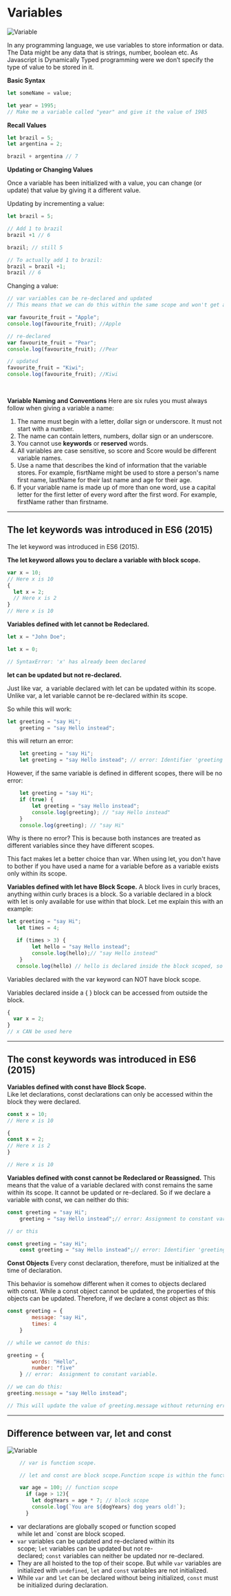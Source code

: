 # Variables

![Variable](/img/variable.png)

In any programming language, we use variables to store information or data. The Data might be any data that is strings, number, boolean etc. As Javascript is Dynamically Typed programming were we don’t specify the type of value to be stored in it.


**Basic Syntax**

```js
let someName = value;
```

```js
let year = 1995;
// Make me a variable called "year" and give it the value of 1985

```

**Recall Values**

```js
let brazil = 5;
let argentina = 2;

brazil + argentina // 7
```

**Updating or Changing Values**

Once a variable has been initialized with a value, you can change (or update) that value by giving it a different value.


Updating by incrementing a value:

```js
let brazil = 5;

// Add 1 to brazil
brazil +1 // 6

brazil; // still 5 

// To actually add 1 to brazil:
brazil = brazil +1;
brazil // 6

```

Changing a value:
```js
// var variables can be re-declared and updated
// This means that we can do this within the same scope and won't get an error.

var favourite_fruit = "Apple";
console.log(favourite_fruit); //Apple

// re-declared
var favourite_fruit = "Pear";
console.log(favourite_fruit); //Pear

// updated
favourite_fruit = "Kiwi";
console.log(favourite_fruit); //Kiwi
```

<br>

**Variable Naming and Conventions**
Here are six rules you must always follow when giving a variable a name:

1. The name must begin with a letter, dollar sign or underscore. It must not start with a number.
2. The name can contain letters, numbers, dollar sign or an underscore.
3. You cannot use **keywords** or **reserved** words.
4. All variables are case sensitive, so score and Score would be different variable names.
5. Use a name that describes the kind of information that the variable stores. For example, fisrtName might be used to store a person's name first name, lastName for their last name and age for their age.
6. If your variable name is made up of more than one word, use a capital letter for the first letter of every word after the first word. For example, firstName rather than firstname.

---


## The let keywords was introduced in ES6 (2015)
The let keyword was introduced in ES6 (2015).

**The let keyword allows you to declare a variable with block scope.**

```js
var x = 10;
// Here x is 10
{
  let x = 2;
  // Here x is 2
}
// Here x is 10
```


**Variables defined with let cannot be Redeclared.**

```js
let x = "John Doe";

let x = 0;

// SyntaxError: 'x' has already been declared
```
**let can be updated but not re-declared.**

Just like var,  a variable declared with let can be updated within its scope. Unlike var, a let variable cannot be re-declared within its scope. 

So while this will work:

```jsx
let greeting = "say Hi";
    greeting = "say Hello instead";
```

this will return an error:

```jsx
    let greeting = "say Hi";
    let greeting = "say Hello instead"; // error: Identifier 'greeting' has already been declared
```

However, if the same variable is defined in different scopes, there will be no error:

```jsx
    let greeting = "say Hi";
    if (true) {
        let greeting = "say Hello instead";
        console.log(greeting); // "say Hello instead"
    }
    console.log(greeting); // "say Hi"

```

Why is there no error? This is because both instances are treated as different variables since they have different scopes.

This fact makes let a better choice than var. When using let, you don't have to bother if you have used a name for a variable before as a variable exists only within its scope.


**Variables defined with let have Block Scope.**
A block lives in curly braces, anything within curly braces is a block. 
So a variable declared in a block with let is only available for use within that block. Let me explain this with an example:

```js
let greeting = "say Hi";
   let times = 4;

   if (times > 3) {
        let hello = "say Hello instead";
        console.log(hello);// "say Hello instead"
    }
   console.log(hello) // hello is declared inside the block scoped, so it does not exist outside
```
Variables declared with the var keyword can NOT have block scope.

Variables declared inside a { } block can be accessed from outside the block.

```js
{
  var x = 2;
}
// x CAN be used here
```
---

## The const keywords was introduced in ES6 (2015)


**Variables defined with const have Block Scope.**
Like let declarations, const declarations can only be accessed within the block they were declared.

```js
const x = 10;
// Here x is 10

{
const x = 2;
// Here x is 2
}

// Here x is 10
```

**Variables defined with const cannot be Redeclared or Reassigned.**
This means that the value of a variable declared with const remains the same within its scope. It cannot be updated or re-declared. So if we declare a variable with const, we can neither do this:

```js
const greeting = "say Hi";
    greeting = "say Hello instead";// error: Assignment to constant variable. 

// or this

const greeting = "say Hi";
    const greeting = "say Hello instead";// error: Identifier 'greeting' has already been declared
```
**Const Objects**
Every const declaration, therefore, must be initialized at the time of declaration.

This behavior is somehow different when it comes to objects declared with const. While a const object cannot be updated, the properties of this objects can be updated. Therefore, if we declare a const object as this:

```jsx
const greeting = {
        message: "say Hi",
        times: 4
    }

// while we cannot do this:

greeting = {
        words: "Hello",
        number: "five"
    } // error:  Assignment to constant variable.

// we can do this:
greeting.message = "say Hello instead";

// This will update the value of greeting.message without returning errors.
```

---

## Difference between var, let and const
![Variable](/img/let-var-const.jpeg)

```js
    // var is function scope.

    // let and const are block scope.Function scope is within the function.

    var age = 100; // function scope
      if (age > 12){
        let dogYears = age * 7; // block scope
        console.log(`You are ${dogYears} dog years old!`);
      }
```

- var declarations are globally scoped or function scoped while let and `const are block scoped.
- `var` variables can be updated and re-declared within its scope; `let` variables can be updated but not re-declared; `const` variables can neither be updated nor re-declared.
- They are all hoisted to the top of their scope. But while `var` variables are initialized with `undefined`, `let` and `const` variables are not initialized.
- While `var` and `let` can be declared without being initialized, `const` must be initialized during declaration.



 

